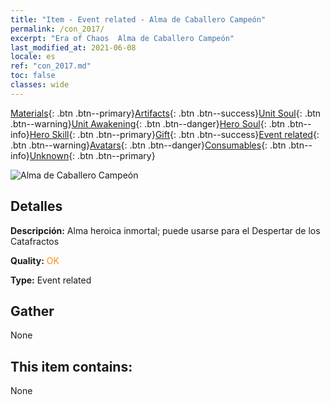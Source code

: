 ```yaml
---
title: "Item - Event related - Alma de Caballero Campeón"
permalink: /con_2017/
excerpt: "Era of Chaos  Alma de Caballero Campeón"
last_modified_at: 2021-06-08
locale: es
ref: "con_2017.md"
toc: false
classes: wide
---
```

 [Materials](/ItemsES/){: .btn .btn--primary}[Artifacts](/ItemsES/Artifacts/){: .btn .btn--success}[Unit Soul](/ItemsES/UnitSoul/){: .btn .btn--warning}[Unit Awakening](/ItemsES/UnitAwakening/){: .btn .btn--danger}[Hero Soul](/ItemsES/HeroSoul/){: .btn .btn--info}[Hero Skill](/ItemsES/HeroSkill/){: .btn .btn--primary}[Gift](/ItemsES/Gift/){: .btn .btn--success}[Event related](/ItemsES/Events/){: .btn .btn--warning}[Avatars](/ItemsES/Avatars/){: .btn .btn--danger}[Consumables](/ItemsES/Consumables/){: .btn .btn--info}[Unknown](/ItemsES/Unknown/){: .btn .btn--primary}

 ![Alma de Caballero Campeón](/images/t/juexing_106.jpg)

## Detalles
 **Descripción:** Alma heroica inmortal; puede usarse para el Despertar de los Catafractos

 **Quality:** <span style="color: #FF8C00">OK</span>

 **Type:** Event related

## Gather

  None

## This item contains:

  None

